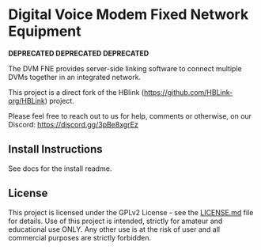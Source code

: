 # Digital Voice Modem Fixed Network Equipment

**DEPRECATED DEPRECATED DEPRECATED**

The DVM FNE provides server-side linking software to connect multiple DVMs together in an integrated network.

This project is a direct fork of the HBlink (https://github.com/HBLink-org/HBLink) project.

Please feel free to reach out to us for help, comments or otherwise, on our Discord: https://discord.gg/3pBe8xgrEz

## Install Instructions

See docs for the install readme.

## License

This project is licensed under the GPLv2 License - see the [LICENSE.md](LICENSE.md) file for details. Use of this project is intended, strictly for amateur and educational use ONLY. Any other use is at the risk of user and all commercial purposes are strictly forbidden.
